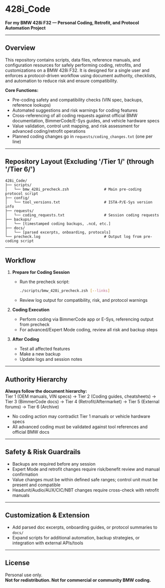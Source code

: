 # 428i_Code

**For my BMW 428i F32 — Personal Coding, Retrofit, and Protocol Automation Project**

---

## Overview

This repository contains scripts, data files, reference manuals, and configuration resources for safely performing coding, retrofits, and customizations on a BMW 428i F32. It is designed for a single user and enforces a protocol-driven workflow using document authority, checklists, and automation to reduce risk and ensure compatibility.

**Core Functions:**
- Pre-coding safety and compatibility checks (VIN spec, backups, reference lookups)
- Automated suggestions and risk warnings for coding features
- Cross-referencing of all coding requests against official BMW documentation, BimmerCode/E-Sys guides, and vehicle hardware specs
- Value validation, control unit mapping, and risk assessment for advanced coding/retrofit operations
- Planned coding changes go in `requests/coding_changes.txt` (one per line)

---

## Repository Layout (Excluding '/Tier 1/' (through '/Tier 6/')

```plaintext
428i_Code/
├── scripts/
│   └── bmw_428i_precheck.zsh                # Main pre-coding protocol script
├── config/
│   └── tool_versions.txt                    # ISTA-P/E-Sys version info
├── requests/
│   └── coding_requests.txt                  # Session coding requests
├── backups/
│   └── [timestamped coding backups, .ncd, etc.]
├── docs/
│   └── [parsed excerpts, onboarding, protocols]
└── precheck.log                             # Output log from pre-coding script
```

---

## Workflow

1. **Prepare for Coding Session**
    - Run the precheck script:  
      ```sh
      ./scripts/bmw_428i_precheck.zsh [--links]
      ```
    - Review log output for compatibility, risk, and protocol warnings

3. **Coding Execution**
    - Perform coding via BimmerCode app or E-Sys, referencing output from precheck
    - For advanced/Expert Mode coding, review all risk and backup steps

4. **After Coding**
    - Test all affected features
    - Make a new backup
    - Update logs and session notes

---

## Authority Hierarchy

**Always follow the document hierarchy:**  
Tier 1 (OEM manuals, VIN specs) → Tier 2 (Coding guides, cheatsheets) → Tier 3 (BimmerCode docs) → Tier 4 (Retrofit/Aftermarket) → Tier 5 (External forums) → Tier 6 (Archive)

- No coding action may contradict Tier 1 manuals or vehicle hardware specs
- All advanced coding must be validated against tool references and official BMW docs

---

## Safety & Risk Guardrails

- Backups are required before any session
- Expert Mode and retrofit changes require risk/benefit review and manual confirmation
- Value changes must be within defined safe ranges; control unit must be present and compatible
- Headunit/Audio/AUX/CIC/NBT changes require cross-check with retrofit manuals

---

## Customization & Extension

- Add parsed doc excerpts, onboarding guides, or protocol summaries to `docs/`
- Expand scripts for additional automation, backup strategies, or integration with external APIs/tools

---

## License

Personal use only.  
**Not for redistribution. Not for commercial or community BMW coding.**
